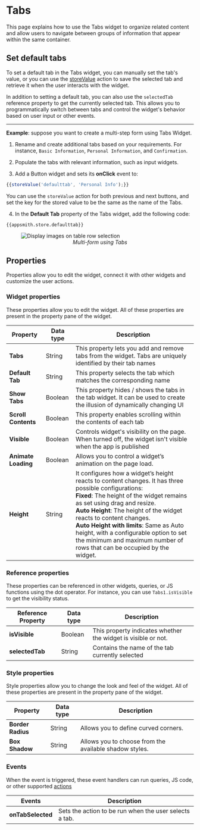 # Tabs

This page explains how to use the Tabs widget to organize related content and allow users to navigate between groups of information that appear within the same container.


<VideoEmbed host="youtube" videoId="NLe0To_fB7E" title="How to use Tabs Widget" caption="How to use Tabs Widget"/>


## Set default tabs

To set a default tab in the Tabs widget, you can manually set the tab's value, or you can use the [storeValue](/reference/appsmith-framework/widget-actions/store-value) action to save the selected tab and retrieve it when the user interacts with the widget. 

In addition to setting a default tab, you can also use the `selectedTab` reference property to get the currently selected tab. This allows you to programmatically switch between tabs and control the widget's behavior based on user input or other events.

---
**Example**: suppose you want to create a multi-step form using Tabs Widget.

1. Rename and create additional tabs based on your requirements. For instance, `Basic Information`, `Personal Information`, and `Confirmation`.

2. Populate the tabs with relevant information, such as input widgets.

3. Add a Button widget and sets its **onClick** event to:

```js
{{storeValue('defaulttab', 'Personal Info');}}
```

You can use the `storeValue` action for both previous and next buttons, and set the key for the stored value to be the same as the name of the Tabs. 

4. In the **Default Tab** property of the Tabs widget, add the following code:

```
{{appsmith.store.defaulttab}}
```

<figure>
  <img src="/img/tabs.gif" style= {{width:"700px", height:"auto"}} alt="Display images on table row selection"/>
  <figcaption align = "center"><i>Multi-form using Tabs</i></figcaption>
</figure>

## Properties

Properties allow you to edit the widget, connect it with other widgets and customize the user actions.

### Widget properties

These properties allow you to edit the widget. All of these properties are present in the property pane of the widget.

|  Property   | Data type |  Description                                                                                                                                                                      |
| -----------------| ------------ | -------------------------------------------------------------------------------------------------------------------------------------------------------------------------------- |
| **Tabs**          | String  | This property lets you add and remove tabs from the widget. Tabs are uniquely identified by their tab names              |
| **Default Tab**     | String  | This property selects the tab which matches the corresponding name                                                       |
| **Show Tabs**        | Boolean | This property hides / shows the tabs in the tab widget. It can be used to create the illusion of dynamically changing UI |
| **Scroll Contents**  | Boolean | This property enables scrolling within the contents of each tab                                                          |
| **Visible**          | Boolean | Controls widget's visibility on the page. When turned off, the widget isn't visible when the app is published      |
| **Animate Loading**  | Boolean | Allows you to control a widget’s animation on the page load.                                                             |
| **Height**   | String     | It configures how a widget’s height reacts to content changes. It has three possible configurations:<br/>**Fixed**: The height of the widget remains as set using drag and resize.<br/>**Auto Height**: The height of the widget reacts to content changes.<br/>  **Auto Height with limits**: Same as Auto height, with a configurable option to set the minimum and maximum number of rows that can be occupied by the widget.                                      |

### Reference properties

These properties can be referenced in other widgets, queries, or JS functions using the dot operator. For instance, you can use `Tabs1.isVisible` to get the visibility status.

| Reference Property | Data type | Description                                                                                                                                                    |
| ----------------- | ------------ | -------------------------------------------------------------------------------------------------------------------------------------------------- |
| **isVisible**   | Boolean | This property indicates whether the widget is visible or not. |
| **selectedTab** | String | Contains the name of the tab currently selected                  |

### Style properties

Style properties allow you to change the look and feel of the widget. All of these properties are present in the property pane of the widget.

|  Property   | Data type |  Description                                                                                                                                                                      |
| -----------------| ------------ | -------------------------------------------------------------------------------------------------------------------------------------------------------------------------------- |
| **Border Radius**    | String| Allows you to define curved corners.                     |
| **Box Shadow**       | String | Allows you to choose from the available shadow styles.   |


### Events

When the event is triggered, these event handlers can run queries, JS code, or other supported [actions](/reference/appsmith-framework/widget-actions)

| Events             | Description                                                                                                                                    |
| ------------------ | ---------------------------------------------------------------------------------------------------------------------------------------------- |
| **onTabSelected** | Sets the action to be run when the user selects a tab.  |

